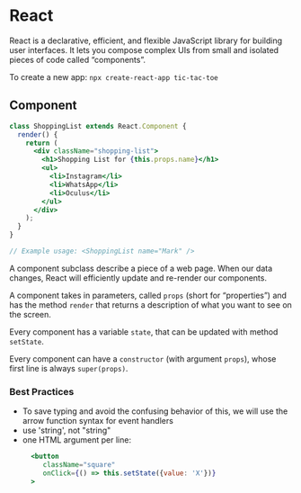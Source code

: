# React

React is a declarative, efficient, and flexible JavaScript library for building user interfaces. It lets you compose complex UIs from small and isolated pieces of code called “components”.

To create a new app: `npx create-react-app tic-tac-toe`

## Component
```jsx
class ShoppingList extends React.Component {
  render() {
    return (
      <div className="shopping-list">
        <h1>Shopping List for {this.props.name}</h1>
        <ul>
          <li>Instagram</li>
          <li>WhatsApp</li>
          <li>Oculus</li>
        </ul>
      </div>
    );
  }
}

// Example usage: <ShoppingList name="Mark" />
```

A component subclass describe a piece of a web page. When our data changes, React will efficiently update and re-render our components.

A component takes in parameters, called `props` (short for “properties”) and has the method `render` that returns a description of what you want to see on the screen.

Every component has a variable `state`, that can be updated with method `setState`.

Every component can have a `constructor` (with argument `props`), whose first line is always `super(props)`.

### Best Practices
- To save typing and avoid the confusing behavior of this, we will use the arrow function syntax for event handlers
- use 'string', not "string"
- one HTML argument per line:
  ```jsx
    <button
       className="square"
       onClick={() => this.setState({value: 'X'})}
    >
  ```
